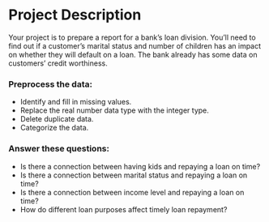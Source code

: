 # Project Description
Your project is to prepare a report for a bank’s loan division. You’ll need to find out if a customer’s marital status and number of children has an impact on whether they will default on a loan. The bank already has some data on customers’ credit worthiness.

### Preprocess the data: 
- Identify and fill in missing values.
- Replace the real number data type with the integer type.
- Delete duplicate data.
- Categorize the data.

### Answer these questions:
- Is there a connection between having kids and repaying a loan on time?
- Is there a connection between marital status and repaying a loan on time?
- Is there a connection between income level and repaying a loan on time?
- How do different loan purposes affect timely loan repayment?
